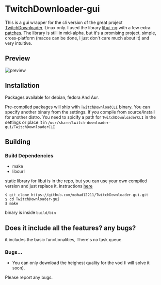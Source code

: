 # TwitchDownloader-gui

This is a gui wrapper for the cli version of the great project [TwitchDownloader](https://github.com/lay295/TwitchDownloader), Linux only.
I used the library [libui-ng](https://github.com/libui-ng/libui-ng) with a few extra [patches](https://github.com/mohad12211/libui-ng).
The library is still in mid-alpha, but it's a promising project, simple, cross-platform (macos can be done, I just don't care much about it) and very intuitive.

## Preview

![preview](https://user-images.githubusercontent.com/51754973/167058990-a574493a-fd44-4f12-be59-185798fb93bf.gif)

## Installation

Packages available for debian, fedora And Aur.

Pre-compiled packages will ship with `TwitchDownloadCLI` binary. You can specify another binary from the settings.
If you compile from source/install for another distro. You need to spicify a path for `TwitchDownloaderCLI` in the settings or place it in `/usr/share/twitch-downloader-gui/TwitchDownloaderCLI`

## Building

### Build Dependencies

- make
- libcurl

static library for libui is in the repo, but you can use your own compiled version and just replace it, instructions [here](https://github.com/mohad12211/libui-ng/blob/customs/README.md#quick-building-instructions)

```
$ git clone https://github.com/mohad12211/TwitchDownloader-gui.git
$ cd TwitchDownloader-gui
$ make
```

binary is inside `build/bin`

## Does it include all the features? any bugs?

it includes the basic functionalities, There's no task queue.

### Bugs...

- You can only download the heighest quality for the vod (I will solve it soon).

Please report any bugs.
